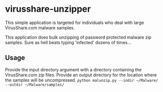 # virusshare-unzipper
This simple application is targeted for individuals who deal with large VirusShare.com malware samples. 

This application does bulk unzipping of password protected malware zip samples. Sure as hell beats typing 'infected' dozens of times...

## Usage
Provide the input directory argument with a directory containing the VirusShare.com zip files. Provide an output directory for the location where the samples will be uncompressed.
`python malunzip.py --indir ~/Malware/ --outdir ~/Malware/samples/`

